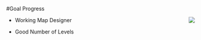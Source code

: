 #Goal Progress

<img align=right src="../img/project1/progress3.png">

* Working Map Designer

* Good Number of Levels

